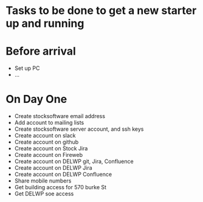 # Tasks to be done to get a new starter up and running

# Before arrival
* Set up PC
* ...

# On Day One
* Create stocksoftware email address
* Add account to mailing lists
* Create stocksoftware server account, and ssh keys
* Create account on slack
* Create account on github
* Create account on Stock Jira
* Create account on Fireweb
* Create account on DELWP git, Jira, Confluence
* Create account on DELWP Jira
* Create account on DELWP Confluence
* Share mobile numbers
* Get building access for 570 burke St
* Get DELWP soe access

